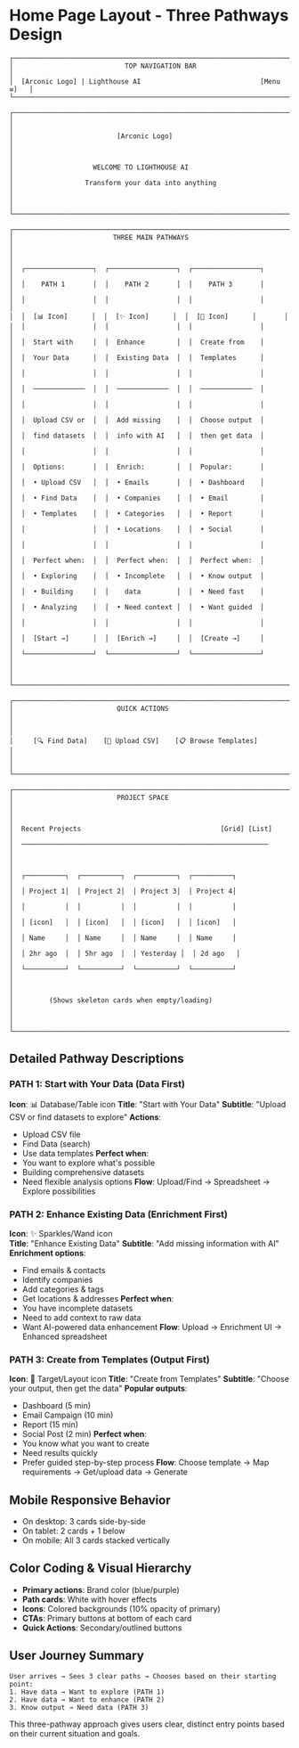 # Home Page Layout - Three Pathways Design

```
┌─────────────────────────────────────────────────────────────────────────┐
│                            TOP NAVIGATION BAR                           │
│  [Arconic Logo] | Lighthouse AI                              [Menu ≡]   │
└─────────────────────────────────────────────────────────────────────────┘

┌─────────────────────────────────────────────────────────────────────────┐
│                                                                         │
│                          [Arconic Logo]                                │
│                                                                         │
│                    WELCOME TO LIGHTHOUSE AI                            │
│                  Transform your data into anything                     │
│                                                                         │
└─────────────────────────────────────────────────────────────────────────┘

┌─────────────────────────────────────────────────────────────────────────┐
│                         THREE MAIN PATHWAYS                            │
│                                                                         │
│  ┌─────────────────┐  ┌─────────────────┐  ┌─────────────────┐       │
│  │    PATH 1       │  │    PATH 2       │  │    PATH 3       │       │
│  │                 │  │                 │  │                 │       │
│  │  [📊 Icon]      │  │  [✨ Icon]      │  │  [🎯 Icon]      │       │
│  │                 │  │                 │  │                 │       │
│  │  Start with     │  │  Enhance        │  │  Create from    │       │
│  │  Your Data      │  │  Existing Data  │  │  Templates      │       │
│  │                 │  │                 │  │                 │       │
│  │  ─────────────  │  │  ─────────────  │  │  ─────────────  │       │
│  │                 │  │                 │  │                 │       │
│  │  Upload CSV or  │  │  Add missing    │  │  Choose output  │       │
│  │  find datasets  │  │  info with AI   │  │  then get data  │       │
│  │                 │  │                 │  │                 │       │
│  │  Options:       │  │  Enrich:        │  │  Popular:       │       │
│  │  • Upload CSV   │  │  • Emails       │  │  • Dashboard    │       │
│  │  • Find Data    │  │  • Companies    │  │  • Email        │       │
│  │  • Templates    │  │  • Categories   │  │  • Report       │       │
│  │                 │  │  • Locations    │  │  • Social       │       │
│  │                 │  │                 │  │                 │       │
│  │  Perfect when:  │  │  Perfect when:  │  │  Perfect when:  │       │
│  │  • Exploring    │  │  • Incomplete   │  │  • Know output  │       │
│  │  • Building     │  │    data         │  │  • Need fast    │       │
│  │  • Analyzing    │  │  • Need context │  │  • Want guided  │       │
│  │                 │  │                 │  │                 │       │
│  │  [Start →]      │  │  [Enrich →]     │  │  [Create →]     │       │
│  └─────────────────┘  └─────────────────┘  └─────────────────┘       │
│                                                                         │
└─────────────────────────────────────────────────────────────────────────┘

┌─────────────────────────────────────────────────────────────────────────┐
│                          QUICK ACTIONS                                 │
│                                                                         │
│     [🔍 Find Data]    [📁 Upload CSV]    [📋 Browse Templates]        │
│                                                                         │
└─────────────────────────────────────────────────────────────────────────┘

┌─────────────────────────────────────────────────────────────────────────┐
│                          PROJECT SPACE                                 │
│                                                                         │
│  Recent Projects                                   [Grid] [List]        │
│  ──────────────────────────────────────────────────────────────       │
│                                                                         │
│  ┌──────────┐  ┌──────────┐  ┌──────────┐  ┌──────────┐             │
│  │ Project 1│  │ Project 2│  │ Project 3│  │ Project 4│             │
│  │          │  │          │  │          │  │          │             │
│  │ [icon]   │  │ [icon]   │  │ [icon]   │  │ [icon]   │             │
│  │ Name     │  │ Name     │  │ Name     │  │ Name     │             │
│  │ 2hr ago  │  │ 5hr ago  │  │ Yesterday │  │ 2d ago   │             │
│  └──────────┘  └──────────┘  └──────────┘  └──────────┘             │
│                                                                         │
│         (Shows skeleton cards when empty/loading)                      │
│                                                                         │
└─────────────────────────────────────────────────────────────────────────┘
```

## Detailed Pathway Descriptions

### PATH 1: Start with Your Data (Data First)
**Icon**: 📊 Database/Table icon
**Title**: "Start with Your Data"
**Subtitle**: "Upload CSV or find datasets to explore"
**Actions**:
- Upload CSV file
- Find Data (search)
- Use data templates
**Perfect when**:
- You want to explore what's possible
- Building comprehensive datasets
- Need flexible analysis options
**Flow**: Upload/Find → Spreadsheet → Explore possibilities

### PATH 2: Enhance Existing Data (Enrichment First)
**Icon**: ✨ Sparkles/Wand icon  
**Title**: "Enhance Existing Data"
**Subtitle**: "Add missing information with AI"
**Enrichment options**:
- Find emails & contacts
- Identify companies
- Add categories & tags
- Get locations & addresses
**Perfect when**:
- You have incomplete datasets
- Need to add context to raw data
- Want AI-powered data enhancement
**Flow**: Upload → Enrichment UI → Enhanced spreadsheet

### PATH 3: Create from Templates (Output First)
**Icon**: 🎯 Target/Layout icon
**Title**: "Create from Templates"
**Subtitle**: "Choose your output, then get the data"
**Popular outputs**:
- Dashboard (5 min)
- Email Campaign (10 min)
- Report (15 min)
- Social Post (2 min)
**Perfect when**:
- You know what you want to create
- Need results quickly
- Prefer guided step-by-step process
**Flow**: Choose template → Map requirements → Get/upload data → Generate

## Mobile Responsive Behavior
- On desktop: 3 cards side-by-side
- On tablet: 2 cards + 1 below
- On mobile: All 3 cards stacked vertically

## Color Coding & Visual Hierarchy
- **Primary actions**: Brand color (blue/purple)
- **Path cards**: White with hover effects
- **Icons**: Colored backgrounds (10% opacity of primary)
- **CTAs**: Primary buttons at bottom of each card
- **Quick Actions**: Secondary/outlined buttons

## User Journey Summary
```
User arrives → Sees 3 clear paths → Chooses based on their starting point:
1. Have data → Want to explore (PATH 1)
2. Have data → Want to enhance (PATH 2)  
3. Know output → Need data (PATH 3)
```

This three-pathway approach gives users clear, distinct entry points based on their current situation and goals.